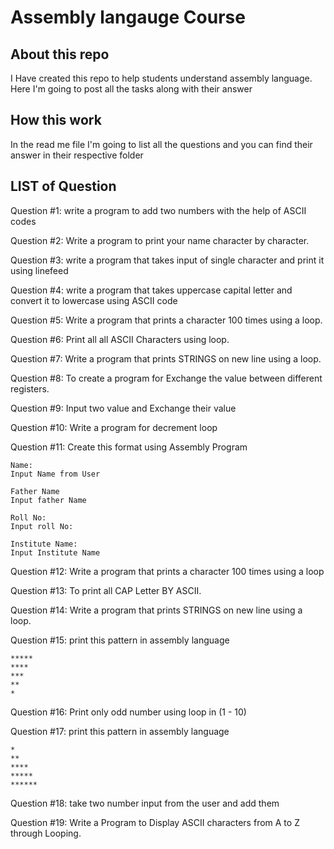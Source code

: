 # Assembly langauge Course

## About this repo

I Have created this repo to help students understand assembly language. Here I'm going to post all the tasks along with their answer

## How this work

In the read me file I'm going to list all the questions and you can find their answer in their respective folder

## LIST of Question

Question #1: write a program to add two numbers with the help of ASCII codes

Question #2: Write a program to print your name character by character.

Question #3: write a program that takes input of single character and print it using linefeed

Question #4: write a program that takes uppercase capital letter and convert it to lowercase using ASCII code

Question #5: Write a program that prints a character 100 times using a loop.

Question #6: Print all all ASCII Characters using loop.

Question #7: Write a program that prints STRINGS on new line using a loop.

Question #8: To create a program for Exchange the value between different registers.

Question #9: Input two value and Exchange their value

Question #10: Write a program for decrement loop

Question #11: Create this format using Assembly Program

    Name:
    Input Name from User

    Father Name
    Input father Name

    Roll No:
    Input roll No:

    Institute Name:
    Input Institute Name

Question #12: Write a program that prints a character 100 times using a loop

Question #13: To print all CAP Letter BY ASCII.

Question #14: Write a program that prints STRINGS on new line using a loop.

Question #15: print this pattern in assembly language

    *****
    ****
    ***
    **
    *

Question #16: Print only odd number using loop in (1 - 10)


Question #17: print this pattern in assembly language

    *
    **
    ****
    *****
    ******

Question #18: take two number input from the user and add them


Question #19:  Write a Program to Display ASCII characters from A to Z through Looping.